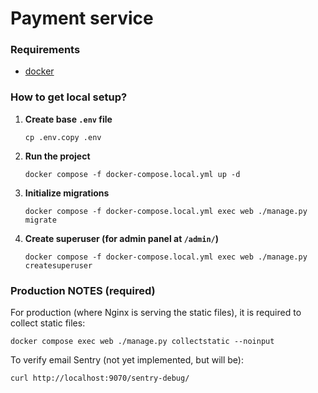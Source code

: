 # Payment service

### Requirements

- [docker](https://docs.docker.com/engine/install/)

### How to get local setup?

1. **Create base `.env` file**

   ```
   cp .env.copy .env
   ```

2. **Run the project**

   ```
   docker compose -f docker-compose.local.yml up -d
   ```

3. **Initialize migrations**

   ```
   docker compose -f docker-compose.local.yml exec web ./manage.py migrate
   ```

4. **Create superuser (for admin panel at `/admin/`)**

   ```
   docker compose -f docker-compose.local.yml exec web ./manage.py createsuperuser
   ```

### Production NOTES (required)

For production (where Nginx is serving the static files), it is required to collect static files:

```
docker compose exec web ./manage.py collectstatic --noinput
```

To verify email Sentry (not yet implemented, but will be):

```
curl http://localhost:9070/sentry-debug/
```
